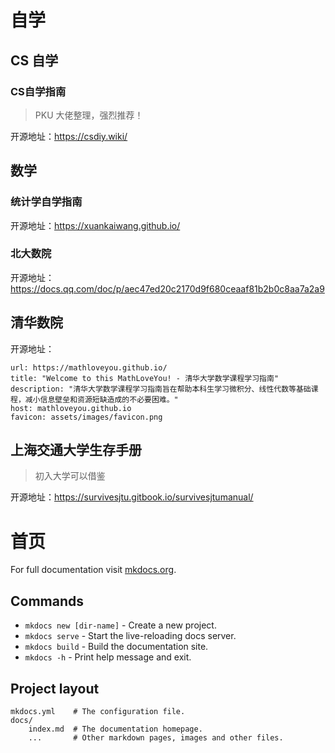 # 自学

## CS 自学

### CS自学指南

> PKU 大佬整理，强烈推荐！

开源地址：https://csdiy.wiki/

## 数学

### 统计学自学指南

开源地址：https://xuankaiwang.github.io/

### 北大数院

开源地址：https://docs.qq.com/doc/p/aec47ed20c2170d9f680ceaaf81b2b0c8aa7a2a9


## 清华数院

开源地址：
```cardlink
url: https://mathloveyou.github.io/
title: "Welcome to this MathLoveYou! - 清华大学数学课程学习指南"
description: "清华大学数学课程学习指南旨在帮助本科生学习微积分、线性代数等基础课程，减小信息壁垒和资源短缺造成的不必要困难。"
host: mathloveyou.github.io
favicon: assets/images/favicon.png
```



## 上海交通大学生存手册

> 初入大学可以借鉴

开源地址：https://survivesjtu.gitbook.io/survivesjtumanual/

# 首页

For full documentation visit [mkdocs.org](https://www.mkdocs.org).

## Commands

* `mkdocs new [dir-name]` - Create a new project.
* `mkdocs serve` - Start the live-reloading docs server.
* `mkdocs build` - Build the documentation site.
* `mkdocs -h` - Print help message and exit.

## Project layout

    mkdocs.yml    # The configuration file.
    docs/
        index.md  # The documentation homepage.
        ...       # Other markdown pages, images and other files.